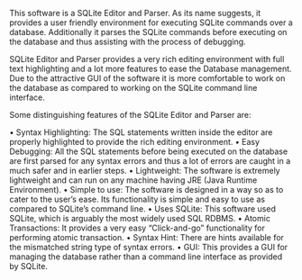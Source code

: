 This software is a SQLite Editor and Parser. As its name suggests, it provides a user friendly environment for executing SQLite commands over a database. Additionally it parses the SQLite commands before executing on the database and thus assisting with the process of debugging.

SQLite Editor and Parser provides a very rich editing environment with full text highlighting and a lot more features to ease the Database management. Due to the attractive GUI of the software it is more comfortable to work on the database as compared to working on the SQLite command line interface.

Some distinguishing features of the SQLite Editor and Parser are:

•	Syntax Highlighting: The SQL statements written inside the editor are properly highlighted to provide the rich editing environment. 
•	Easy Debugging: All the SQL statements before being executed on the database are first parsed for any syntax errors and thus a lot of errors are caught in a much safer and in earlier steps. 
•	Lightweight: The software is extremely lightweight and can run on any machine having JRE (Java Runtime Environment).
•	Simple to use: The software is designed in a way so as to cater to the user’s ease. Its functionality is simple and easy to use as compared to SQLite’s command line.
•	Uses SQLite: This software used SQLite, which is arguably the most widely used SQL RDBMS.
•	Atomic Transactions: It provides a very easy “Click-and-go” functionality for performing atomic transaction. 
•	Syntax Hint: There are hints available for the mismatched string type of syntax errors.
•	GUI: This provides a GUI for managing the database rather than a command line interface as provided by SQLite.
